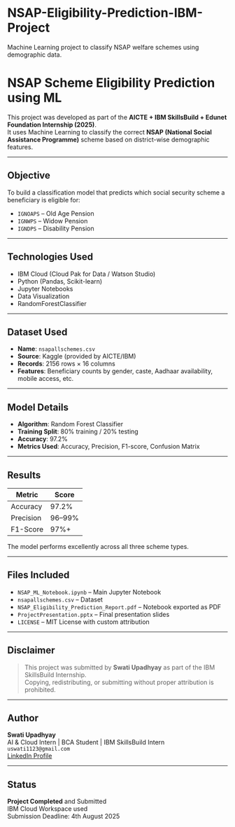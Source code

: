 # NSAP-Eligibility-Prediction-IBM-Project
Machine Learning project to classify NSAP welfare schemes using demographic data.

# NSAP Scheme Eligibility Prediction using ML

This project was developed as part of the **AICTE + IBM SkillsBuild + Edunet Foundation Internship (2025)**.  
It uses Machine Learning to classify the correct **NSAP (National Social Assistance Programme)** scheme based on district-wise demographic features.

---

## Objective

To build a classification model that predicts which social security scheme a beneficiary is eligible for:
- `IGNOAPS` – Old Age Pension
- `IGNWPS` – Widow Pension
- `IGNDPS` – Disability Pension

---

## Technologies Used

- IBM Cloud (Cloud Pak for Data / Watson Studio)
- Python (Pandas, Scikit-learn)
- Jupyter Notebooks
- Data Visualization
- RandomForestClassifier

---

## Dataset Used

- **Name**: `nsapallschemes.csv`
- **Source**: Kaggle (provided by AICTE/IBM)
- **Records**: 2156 rows × 16 columns
- **Features**: Beneficiary counts by gender, caste, Aadhaar availability, mobile access, etc.

---

## Model Details

- **Algorithm**: Random Forest Classifier
- **Training Split**: 80% training / 20% testing
- **Accuracy**: 97.2%
- **Metrics Used**: Accuracy, Precision, F1-score, Confusion Matrix

---

## Results

| Metric        | Score |
|---------------|--------|
| Accuracy      | 97.2%  |
| Precision     | 96–99% |
| F1-Score      | 97%+   |

The model performs excellently across all three scheme types.

---

## Files Included

- `NSAP_ML_Notebook.ipynb` – Main Jupyter Notebook
- `nsapallschemes.csv` – Dataset
- `NSAP_Eligibility_Prediction_Report.pdf` – Notebook exported as PDF
- `ProjectPresentation.pptx` – Final presentation slides
- `LICENSE` – MIT License with custom attribution

---

## Disclaimer

> This project was submitted by **Swati Upadhyay** as part of the IBM SkillsBuild Internship.  
> Copying, redistributing, or submitting without proper attribution is prohibited.

---

## Author

**Swati Upadhyay**  
AI & Cloud Intern | BCA Student | IBM SkillsBuild Intern  
 `uswati1123@gmail.com`  
 [LinkedIn Profile](https://www.linkedin.com/in/swati-upadhyay-b042241a4/)

---

## Status

**Project Completed** and Submitted  
IBM Cloud Workspace used  
Submission Deadline: 4th August 2025


